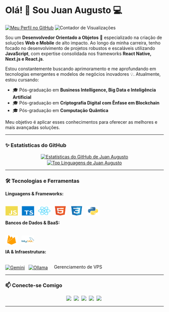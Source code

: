 # Olá! 👋 Sou Juan Augusto 💻

[![Meu Perfil no GitHub](https://img.shields.io/badge/GitHub-juanaugusto007-181717?style=for-the-badge&logo=github&logoColor=white)](https://github.com/juanaugusto007)
![Contador de Visualizações](https://img.shields.io/endpoint?url=https://hits.dwyl.com/juanaugusto007/juanaugusto007.json?color=blue&style=for-the-badge&label=VIEWS)

Sou um **Desenvolvedor Orientado a Objetos** 🚀 especializado na criação de soluções **Web e Mobile** de alto impacto. Ao longo da minha carreira, tenho focado no desenvolvimento de projetos robustos e escaláveis utilizando **JavaScript**, com expertise consolidada nos frameworks **React Native, Next.js e React.js**.

Estou constantemente buscando aprimoramento e me aprofundando em tecnologias emergentes e modelos de negócios inovadores 💡. Atualmente, estou cursando:

* 🎓 Pós-graduação em **Business Intelligence, Big Data e Inteligência Artificial**
* 🎓 Pós-graduação em **Criptografia Digital com Ênfase em Blockchain**
* 🎓 Pós-graduação em **Computação Quântica**

Meu objetivo é aplicar esses conhecimentos para oferecer as melhores e mais avançadas soluções.

---

### ✨ Estatísticas do GitHub

<p align="center">
  <a href="https://github.com/anuraghazra/github-readme-stats">
    <img align="center" src="https://github-readme-stats.vercel.app/api?username=juanaugusto007&show_icons=true&theme=tokyonight&rank_icon=github&hide_border=true&include_all_commits=true" alt="Estatísticas do GitHub de Juan Augusto" />
  </a>
  <a href="https://github.com/anuraghazra/github-readme-stats">
    <img align="center" src="https://github-readme-stats.vercel.app/api/top-langs/?username=juanaugusto007&layout=compact&theme=tokyonight&hide_border=true" alt="Top Linguagens de Juan Augusto" />
  </a>
</p>

---

### 🛠️ Tecnologias e Ferramentas

**Linguagens & Frameworks:**
<div style="display: inline_block"><br>
  <img align="center" alt="Juan-Js" height="30" width="40" src="https://raw.githubusercontent.com/devicons/devicon/master/icons/javascript/javascript-plain.svg">&nbsp;&nbsp;
  <img align="center" alt="Juan-Ts" height="30" width="40" src="https://raw.githubusercontent.com/devicons/devicon/master/icons/typescript/typescript-plain.svg">&nbsp;&nbsp;
  <img align="center" alt="Juan-React" height="30" width="40" src="https://raw.githubusercontent.com/devicons/devicon/master/icons/react/react-original.svg">&nbsp;&nbsp; <img align="center" alt="Juan-HTML" height="30" width="40" src="https://raw.githubusercontent.com/devicons/devicon/master/icons/html5/html5-original.svg">&nbsp;&nbsp;
  <img align="center" alt="Juan-CSS" height="30" width="40" src="https://raw.githubusercontent.com/devicons/devicon/master/icons/css3/css3-original.svg">&nbsp;&nbsp;
  <img align="center" alt="Juan-Python" height="30" width="40" src="https://raw.githubusercontent.com/devicons/devicon/master/icons/python/python-original.svg">&nbsp;&nbsp;
  </div>

**Bancos de Dados & BaaS:**
<div style="display: inline_block"><br>
  <img align="center" alt="Juan-Firebase" height="30" width="40" src="https://raw.githubusercontent.com/devicons/devicon/master/icons/firebase/firebase-plain.svg">&nbsp;&nbsp;
  <img align="center" alt="Juan-MySQL" height="30" width="40" src="https://raw.githubusercontent.com/devicons/devicon/master/icons/mysql/mysql-original-wordmark.svg">&nbsp;&nbsp;
</div>

**IA & Infraestrutura:**
<div style="display: inline_block"><br>
  <a href="https://gemini.google.com/" target="_blank"><img align="center" height="30" width="auto" src="https://img.shields.io/badge/Gemini-4285F4?style=for-the-badge&logo=googleai&logoColor=white" alt="Gemini"></a>&nbsp;&nbsp;
  <a href="https://ollama.com/" target="_blank"><img align="center" height="30" width="auto" src="https://img.shields.io/badge/Ollama-000000?style=for-the-badge&logo=ollama&logoColor=white" alt="Ollama"></a>&nbsp;&nbsp;
  <span>&nbsp;&nbsp;Gerenciamento de VPS</span>
</div>

---

### 📫 Conecte-se Comigo

<p align="center"> <a href="https://wa.me/5541991543271" target="_blank"><img src="https://img.shields.io/badge/WhatsApp-25D366?style=for-the-badge&logo=whatsapp&logoColor=white" target="_blank"></a>&nbsp;
  <a href="https://www.linkedin.com/in/juan-augusto-da-cruz-araujo-857766196" target="_blank"><img src="https://img.shields.io/badge/-LinkedIn-%230077B5?style=for-the-badge&logo=linkedin&logoColor=white" target="_blank"></a>&nbsp;
  <a href = "mailto:juanaugusto007@gmail.com"><img src="https://img.shields.io/badge/-Gmail-%23333?style=for-the-badge&logo=gmail&logoColor=white" target="_blank"></a>&nbsp;
  <a href="https://discord.gg/juanaugustodev" target="_blank"><img src="https://img.shields.io/badge/Discord-7289DA?style=for-the-badge&logo=discord&logoColor=white" target="_blank"></a>&nbsp;
  <a href="https://instagram.com/devjuanaugusto" target="_blank"><img src="https://img.shields.io/badge/-Instagram-%23E4405F?style=for-the-badge&logo=instagram&logoColor=white" target="_blank"></a>&nbsp;
</p>

---
